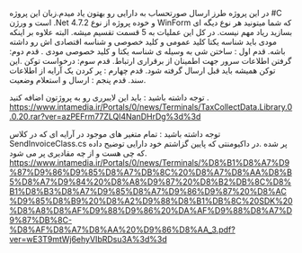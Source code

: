در این پروژه طرز ارسال صورتحساب به دارایی رو بهتون یاد میدم.زبان این پروژه #C است و ورژن .Net 4.7.2 و خوده پروژه از نوع WinForm که شما میتونید هر نوع دیگه ای بسازید ریاد مهم نیست.
در کل این عملیات به 5 قسمت تقسیم میشه.
البته علاوه بر اینکه مودی باید شناسه یکتا کلید عمومی و کلید خصوصی و شناسه اقتصادی اش رو داشته باشه.
قدم اول : ساختن شی به وسیله ی شناسه یکتا و کلید خصوصی مودی .
قدم دوم: گرفتن اطلاعات سرور جهت اطمینان از برقراری ارتباط.
قدم سوم: درخواست توکن .این توکن همیشه باید قبل ارسال گرفته شود.
قدم چهارم : پر کردن یک آرایه از اطلاعات سند.
قدم پنجم : ارسال و استعلام وضعیت.

توجه داشته باشید : باید این لایبرری رو به پروژتون اضافه کنید .
https://www.intamedia.ir/Portals/0/news/Terminals/TaxCollectData.Library.0.0.20.rar?ver=azPEFrm77ZLQl4NanDHrDg%3d%3d

توجه داشته باشید : تمام متغیر های موجود در آرایه ای که در کلاس SendInvoiceClass.cs پر شده .در داکیومنتی که پایین گزاشتم خود دارایی توضیح داده که چی هست و از چه مقادیری پر می شود.
https://www.intamedia.ir/Portals/0/news/Terminals/%D8%B1%D8%A7%D9%87%D9%86%D9%85%D8%A7%DB%8C%20%D8%A7%D8%AA%D8%B5%D8%A7%D9%84%20%D8%A8%D9%87%20%D8%B2%DB%8C%D8%B1%D8%B3%D8%A7%D9%85%D8%A7%D9%86%D9%87%20%D8%AC%D9%85%D8%B9%20%D8%A2%D9%88%D8%B1%DB%8C%20SDK%20%D8%A8%D8%AF%D9%88%D9%86%20%DA%AF%D9%88%D8%A7%D9%87%DB%8C-%D8%AF%D8%A7%D8%AA%20%D9%86%D8%AA_3.pdf?ver=wE3T9mtWj6ehyVIbRDsu3A%3d%3d
